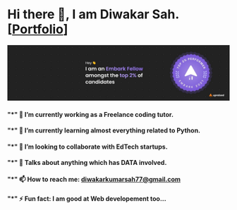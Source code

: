 # Hi there 👋, I am Diwakar Sah. [[Portfolio](https://diwakar03-59.github.io/portfolio.github.io//website?logo=earth&style=for-the-badge&url=https%3A%2F%2Fportfolio.com)]
![Banner](https://github.com/Diwakar03-59/portfolio.github.io/blob/main/pictures/banner2.jpg)

#### "*" 🔭 I’m currently working as a Freelance coding tutor.
#### "*" 🌱 I’m currently learning almost everything related to Python.
#### "*" 👯 I’m looking to collaborate with EdTech startups.
#### "*" 💬 Talks about anything which has DATA involved.
#### "*" 📫 How to reach me: diwakarkumarsah77@gmail.com
#### "*" ⚡ Fun fact: I am good at Web developement too...
